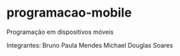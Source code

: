 # programacao-mobile
Programação em dispositivos móveis

Integrantes:
Bruno Paula Mendes
Michael Douglas Soares
